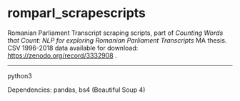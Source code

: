 # romparl_scrapescripts

Romanian Parliament Transcript scraping scripts, part of <i>Counting Words that Count: NLP for exploring Romanian Parliament Transcripts</i> MA thesis.
CSV 1996-2018 data available for download: https://zenodo.org/record/3332908 .  


____

python3

Dependencies: pandas, bs4 (Beautiful Soup 4)



